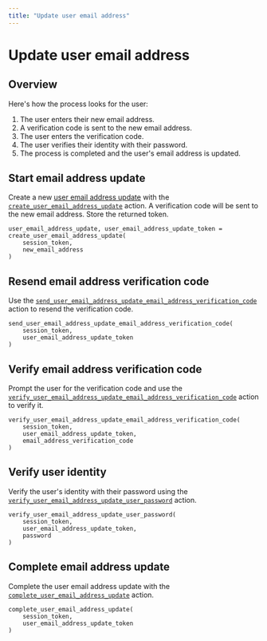 ```yaml
---
title: "Update user email address"
---
```


# Update user email address

## Overview

Here's how the process looks for the user:

1. The user enters their new email address.
2. A verification code is sent to the new email address.
3. The user enters the verification code.
4. The user verifies their identity with their password.
5. The process is completed and the user's email address is updated.

## Start email address update

Create a new [user email address update](/concepts/user-email-address-updates) with the [`create_user_email_address_update`](/references/faroe-server-actions/actions/create_user_email_address_update) action. A verification code will be sent to the new email address. Store the returned token.

```
user_email_address_update, user_email_address_update_token = create_user_email_address_update(
    session_token,
    new_email_address
)
```

## Resend email address verification code

Use the [`send_user_email_address_update_email_address_verification_code`](/references/faroe-server-actions/actions/send_user_email_address_update_email_address_verification_code) action to resend the verification code.

```
send_user_email_address_update_email_address_verification_code(
    session_token,
    user_email_address_update_token
)
```

## Verify email address verification code

Prompt the user for the verification code and use the [`verify_user_email_address_update_email_address_verification_code`](/references/faroe-server-actions/actions/verify_user_email_address_update_email_address_verification_code) action to verify it.

```
verify_user_email_address_update_email_address_verification_code(
    session_token,
    user_email_address_update_token,
    email_address_verification_code
)
```

## Verify user identity

Verify the user's identity with their password using the [`verify_user_email_address_update_user_password`](/references/faroe-server-actions/actions/verify_user_email_address_update_user_password) action.

```
verify_user_email_address_update_user_password(
    session_token,
    user_email_address_update_token,
    password
)
```

## Complete email address update

Complete the user email address update with the [`complete_user_email_address_update`](/references/faroe-server-actions/actions/complete_user_email_address_update) action.

```
complete_user_email_address_update(
    session_token,
    user_email_address_update_token
)
```